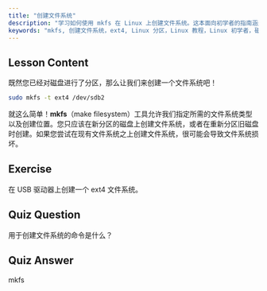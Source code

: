 ```yaml
---
title: "创建文件系统"
description: "学习如何使用 mkfs 在 Linux 上创建文件系统。这本面向初学者的指南涵盖了 ext4 和磁盘分区。开始您的 Linux 之旅吧！"
keywords: "mkfs, 创建文件系统，ext4, Linux 分区，Linux 教程，Linux 初学者，磁盘管理，Linux 指南"
---
```


## Lesson Content

既然您已经对磁盘进行了分区，那么让我们来创建一个文件系统吧！

```bash
sudo mkfs -t ext4 /dev/sdb2
```

就这么简单！**mkfs**（make filesystem）工具允许我们指定所需的文件系统类型以及创建位置。您只应该在新分区的磁盘上创建文件系统，或者在重新分区旧磁盘时创建。如果您尝试在现有文件系统之上创建文件系统，很可能会导致文件系统损坏。

## Exercise

在 USB 驱动器上创建一个 ext4 文件系统。

## Quiz Question

用于创建文件系统的命令是什么？

## Quiz Answer

mkfs
